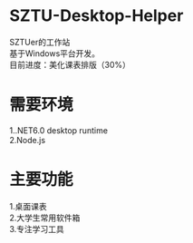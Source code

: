 # SZTU-Desktop-Helper
SZTUer的工作站  
基于Windows平台开发。  
目前进度：美化课表排版（30%）  

# 需要环境  
1..NET6.0 desktop runtime  
2.Node.js  

# 主要功能
1.桌面课表  
2.大学生常用软件箱  
3.专注学习工具
 
